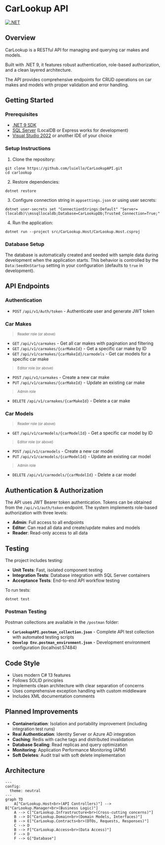 # CarLookup API

[![.NET](https://github.com/luiello/CarLookupAPI/actions/workflows/dotnet.yml/badge.svg)](https://github.com/luiello/CarLookupAPI/actions/workflows/dotnet.yml)

## Overview
CarLookup is a RESTful API for managing and querying car makes and models.

Built with .NET 9, it features robust authentication, role-based authorization, and a clean layered architecture.

The API provides comprehensive endpoints for CRUD operations on car makes and models with proper validation and error handling.

## Getting Started

### Prerequisites
- [.NET 9 SDK](https://dotnet.microsoft.com/download)
- [SQL Server](https://www.microsoft.com/sql-server) (LocalDB or Express works for development)
- [Visual Studio 2022](https://visualstudio.microsoft.com/) or another IDE of your choice

### Setup Instructions
1. Clone the repository:
```
git clone https://github.com/luiello/CarLookupAPI.git
cd carlookup
```

2. Restore dependencies:
```
dotnet restore
```

3. Configure connection string in `appsettings.json` or using user secrets:
```
dotnet user-secrets set "ConnectionStrings:Default" "Server=(localdb)\\mssqllocaldb;Database=CarLookupDb;Trusted_Connection=True;"
```

4. Run the application:
```
dotnet run --project src/CarLookup.Host/CarLookup.Host.csproj
```

### Database Setup
The database is automatically created and seeded with sample data during development when the application starts. This behavior is controlled by the `Data:SeedOnStartup` setting in your configuration (defaults to `true` in development).

## API Endpoints

### Authentication
- `POST`	`/api/v1/Auth/token`	-	Authenticate user and generate JWT token

### Car Makes
> <sub>Reader role (or above)</sub>
- `GET` `/api/v1/carmakes`	-	Get all car makes with pagination and filtering
- `GET` `/api/v1/carmakes/{carMakeId}`	-	Get a specific car make by ID
- `GET` `/api/v1/carmakes/{carMakeId}/carmodels`	-	Get car models for a specific car make
> <sub>Editor role (or above)</sub>
- `POST` `/api/v1/carmakes`	-	Create a new car make
- `PUT` `/api/v1/carmakes/{carMakeId}`	-	Update an existing car make
> <sub>Admin role</sub>
- `DELETE` `/api/v1/carmakes/{carMakeId}`	-	Delete a car make

### Car Models
> <sub>Reader role (or above)</sub>
- `GET` `/api/v1/carmodels/{carModelId}`	-	Get a specific car model by ID
> <sub>Editor role (or above)</sub>
- `POST` `/api/v1/carmodels`	-	Create a new car model
- `PUT` `/api/v1/carmodels/{carModelId}`	-	Update an existing car model
> <sub>Admin role</sub>
- `DELETE` `/api/v1/carmodels/{carModelId}`	-	Delete a car model

## Authentication & Authorization

The API uses JWT Bearer token authentication. Tokens can be obtained from the `/api/v1/auth/token` endpoint. The system implements role-based authorization with three levels:

- **Admin**: Full access to all endpoints
- **Editor**: Can read all data and create/update makes and models
- **Reader**: Read-only access to all data

## Testing
The project includes testing:
- **Unit Tests**: Fast, isolated component testing
- **Integration Tests**: Database integration with SQL Server containers
- **Acceptance Tests**: End-to-end API workflow testing

To run tests:
```
dotnet test
```
### Postman Testing
Postman collections are available in the `/postman` folder:

- **`CarLookupAPI.postman_collection.json`** - Complete API test collection with automated testing scripts
- **`Develop Env.postman_environment.json`** - Development environment configuration (localhost:57484)
  
## Code Style
- Uses modern C# 13 features
- Follows SOLID principles
- Implements clean architecture with clear separation of concerns
- Uses comprehensive exception handling with custom middleware
- Includes XML documentation comments

## Planned Improvements
- **Containerization**: Isolation and portability improvement (including integration test runs)
- **Real Authentication**: Identity Server or Azure AD integration
- **Caching**: Redis with cache tags and distributed invalidation
- **Database Scaling**: Read replicas and query optimization
- **Monitoring**: Application Performance Monitoring (APM)
- **Soft Deletes**: Audit trail with soft delete implementation

## Architecture

```mermaid
---
config:
  theme: neutral
---
graph TD
    A["CarLookup.Host<br>(API Controllers)"] --> B["CarLookup.Manager<br>(Business Logic)"]
    A --> C["CarLookup.Infrastructure<br>(Cross-cutting concerns)"]
    B --> D["CarLookup.Domain<br>(Domain Models, Interfaces)"]
    B --> E["CarLookup.Contracts<br>(DTOs, Requests, Responses)"]
    C --> D
    B --> F["CarLookup.Access<br>(Data Access)"]
    F --> D
    F --> G["Database"]

```
